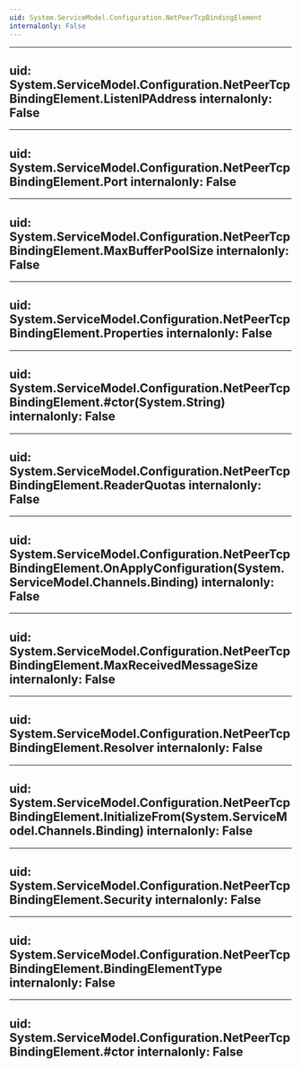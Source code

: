 ```yaml
---
uid: System.ServiceModel.Configuration.NetPeerTcpBindingElement
internalonly: False
---
```


---
uid: System.ServiceModel.Configuration.NetPeerTcpBindingElement.ListenIPAddress
internalonly: False
---

---
uid: System.ServiceModel.Configuration.NetPeerTcpBindingElement.Port
internalonly: False
---

---
uid: System.ServiceModel.Configuration.NetPeerTcpBindingElement.MaxBufferPoolSize
internalonly: False
---

---
uid: System.ServiceModel.Configuration.NetPeerTcpBindingElement.Properties
internalonly: False
---

---
uid: System.ServiceModel.Configuration.NetPeerTcpBindingElement.#ctor(System.String)
internalonly: False
---

---
uid: System.ServiceModel.Configuration.NetPeerTcpBindingElement.ReaderQuotas
internalonly: False
---

---
uid: System.ServiceModel.Configuration.NetPeerTcpBindingElement.OnApplyConfiguration(System.ServiceModel.Channels.Binding)
internalonly: False
---

---
uid: System.ServiceModel.Configuration.NetPeerTcpBindingElement.MaxReceivedMessageSize
internalonly: False
---

---
uid: System.ServiceModel.Configuration.NetPeerTcpBindingElement.Resolver
internalonly: False
---

---
uid: System.ServiceModel.Configuration.NetPeerTcpBindingElement.InitializeFrom(System.ServiceModel.Channels.Binding)
internalonly: False
---

---
uid: System.ServiceModel.Configuration.NetPeerTcpBindingElement.Security
internalonly: False
---

---
uid: System.ServiceModel.Configuration.NetPeerTcpBindingElement.BindingElementType
internalonly: False
---

---
uid: System.ServiceModel.Configuration.NetPeerTcpBindingElement.#ctor
internalonly: False
---
